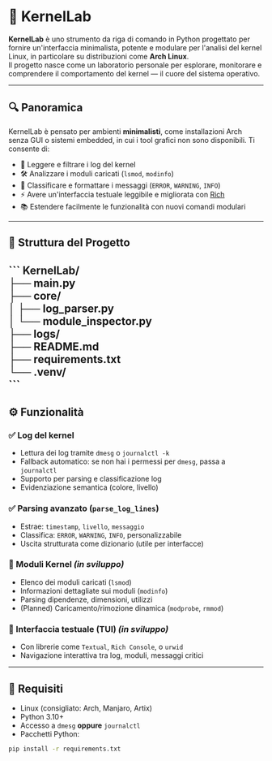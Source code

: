 # 🧠 KernelLab 

**KernelLab** è uno strumento da riga di comando in Python progettato per fornire un'interfaccia minimalista, potente e modulare per l'analisi del kernel Linux, in particolare su distribuzioni come **Arch Linux**.  
Il progetto nasce come un laboratorio personale per esplorare, monitorare e comprendere il comportamento del kernel — il cuore del sistema operativo.

---

## 🔍 Panoramica

KernelLab è pensato per ambienti **minimalisti**, come installazioni Arch senza GUI o sistemi embedded, in cui i tool grafici non sono disponibili. Ti consente di:

- 🧾 Leggere e filtrare i log del kernel
- 🛠 Analizzare i moduli caricati (`lsmod`, `modinfo`)
- 🧠 Classificare e formattare i messaggi (`ERROR`, `WARNING`, `INFO`)
- ⚡ Avere un'interfaccia testuale leggibile e migliorata con [Rich](https://github.com/Textualize/rich)
- 📚 Estendere facilmente le funzionalità con nuovi comandi modulari

---

## 📂 Struttura del Progetto
\`\`\`
KernelLab/    
├── main.py    
├── core/    
│ ├── log_parser.py    
│ └── module_inspector.py    
├── logs/   
├── README.md    
├── requirements.txt    
└── .venv/        
\`\`\`
---

## ⚙️ Funzionalità

### ✅ Log del kernel
- Lettura dei log tramite `dmesg` o `journalctl -k`
- Fallback automatico: se non hai i permessi per `dmesg`, passa a `journalctl`
- Supporto per parsing e classificazione log
- Evidenziazione semantica (colore, livello)

### ✅ Parsing avanzato (`parse_log_lines`)
- Estrae: `timestamp`, `livello`, `messaggio`
- Classifica: `ERROR`, `WARNING`, `INFO`, personalizzabile
- Uscita strutturata come dizionario (utile per interfacce)

### 🚧 Moduli Kernel *(in sviluppo)*
- Elenco dei moduli caricati (`lsmod`)
- Informazioni dettagliate sui moduli (`modinfo`)
- Parsing dipendenze, dimensioni, utilizzi
- (Planned) Caricamento/rimozione dinamica (`modprobe`, `rmmod`)

### 🧪 Interfaccia testuale (TUI) *(in sviluppo)*
- Con librerie come `Textual`, `Rich Console`, o `urwid`
- Navigazione interattiva tra log, moduli, messaggi critici

---

## 🐍 Requisiti

- Linux (consigliato: Arch, Manjaro, Artix)
- Python 3.10+
- Accesso a `dmesg` **oppure** `journalctl`
- Pacchetti Python:

```bash
pip install -r requirements.txt
